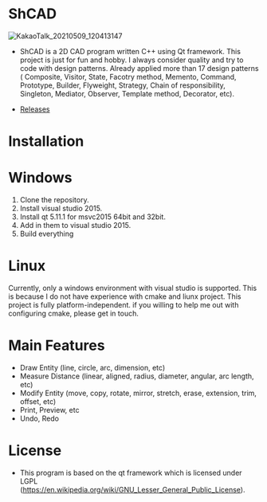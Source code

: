 # ShCAD
![KakaoTalk_20210509_120413147](https://user-images.githubusercontent.com/46293206/117559269-c88eab00-b0be-11eb-98c1-2639b71c2b17.jpg)





* ShCAD is a 2D CAD program written C++ using Qt framework. This project is just for fun and hobby. I always consider quality and try to code with design patterns. Already applied more than 17 design patterns ( Composite, Visitor, State, Facotry method, Memento, Command, Prototype, Builder, Flyweight, Strategy, Chain of responsibility, Singleton, Mediator, Observer, Template method, Decorator, etc).

* [Releases](https://github.com/hash1018/ShCAD/releases/tag/v0.1.1)

# Installation

# Windows
1. Clone the repository.
2. Install visual studio 2015.
3. Install qt 5.11.1 for msvc2015 64bit and 32bit.
4. Add in them to visual studio 2015.
5. Build everything

# Linux
Currently, only a windows environment with visual studio is supported. This is because I do not have experience with cmake and liunx project. This project is fully platform-independent. if you willing to help me out with configuring cmake, please get in touch.

# Main Features
* Draw Entity (line, circle, arc, dimension, etc)
* Measure Distance (linear, aligned, radius, diameter, angular, arc length, etc)
* Modify Entity (move, copy, rotate, mirror, stretch, erase, extension, trim, offset, etc)
* Print, Preview, etc
* Undo, Redo

# License
* This program is based on the qt framework which is licensed under LGPL (https://en.wikipedia.org/wiki/GNU_Lesser_General_Public_License).


